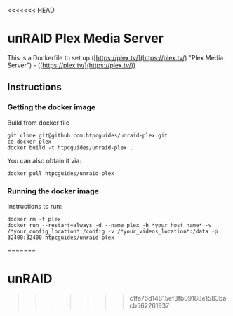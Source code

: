 <<<<<<< HEAD
# unRAID Plex Media Server
This is a Dockerfile to set up ([https://plex.tv/](https://plex.tv/) "Plex Media Server") - ([https://plex.tv/](https://plex.tv/))

## Instructions
### Getting the docker image
Build from docker file

```
git clone git@github.com:htpcguides/unraid-plex.git
cd docker-plex
docker build -t htpcguides/unraid-plex .
```

You can also obtain it via:

```
docker pull htpcguides/unraid-plex
```

### Running the docker image
Instructions to run:

```
docker rm -f plex
docker run --restart=always -d --name plex -h *your_host_name* -v /*your_config_location*:/config -v /*your_videos_location*:/data -p 32400:32400 htpcguides/unraid-plex
```


=======
# unRAID
>>>>>>> c1fa76d14815ef3fb09188e1583bacb562261937
